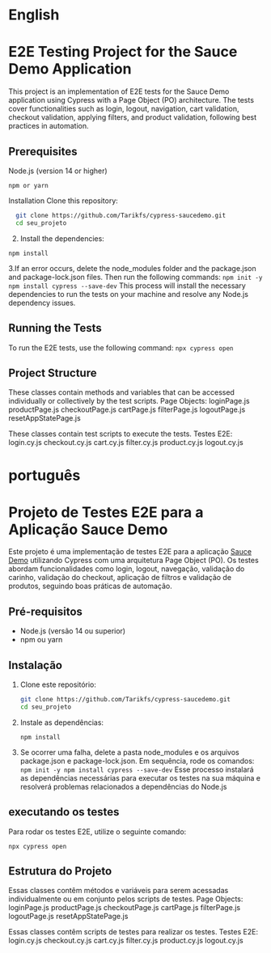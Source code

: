 # English


# E2E Testing Project for the Sauce Demo Application

This project is an implementation of E2E tests for the Sauce Demo application using Cypress with a Page Object (PO) architecture. The tests cover functionalities such as login, logout, navigation, cart validation, checkout validation, applying filters, and product validation, following best practices in automation.


 ## Prerequisites

Node.js (version 14 or higher)
```
npm or yarn
```

Installation
Clone this repository:
 ```bash
   git clone https://github.com/Tarikfs/cypress-saucedemo.git
   cd seu_projeto
   ```


2. Install the dependencies: 
```
npm install
```

3.If an error occurs, delete the node_modules folder and the package.json and package-lock.json files. Then run the following commands:
        ```
        npm init -y
        npm install cypress --save-dev
        ```
    This process will install the necessary dependencies to run the tests on your machine and resolve any Node.js dependency issues.

## Running the Tests
To run the E2E tests, use the following command:
        ```
        npx cypress open
        ```

## Project Structure
These classes contain methods and variables that can be accessed individually or collectively by the test scripts.
    Page Objects:
        loginPage.js
        productPage.js
        checkoutPage.js
        cartPage.js
        filterPage.js
        logoutPage.js
        resetAppStatePage.js

These classes contain test scripts to execute the tests.
    Testes E2E:
        login.cy.js
        checkout.cy.js
        cart.cy.js
        filter.cy.js
        product.cy.js
        logout.cy.js





# português

# Projeto de Testes E2E para a Aplicação Sauce Demo

Este projeto é uma implementação de testes E2E para a aplicação [Sauce Demo](https://www.saucedemo.com/) utilizando Cypress com uma arquitetura Page Object (PO). Os testes abordam funcionalidades como login, logout, navegação, validação do carinho, validação do checkout, aplicação de filtros e validação de produtos, seguindo boas práticas de automação.

## Pré-requisitos

- Node.js (versão 14 ou superior)
- npm ou yarn

## Instalação

1. Clone este repositório:
   ```bash
   git clone https://github.com/Tarikfs/cypress-saucedemo.git
   cd seu_projeto
   ```

2. Instale as dependências:
    ```
    npm install
    ```

3. Se ocorrer uma falha, delete a pasta node_modules e os arquivos package.json e package-lock.json. Em sequência, rode os comandos:
        ```
        npm init -y
        npm install cypress --save-dev
        ```
 Esse processo instalará as dependências necessárias para executar os testes na sua máquina e resolverá problemas relacionados a dependências do Node.js


## executando os testes

Para rodar os testes E2E, utilize o seguinte comando:
   ```
   npx cypress open
   ```


## Estrutura do Projeto

Essas classes contêm métodos e variáveis para serem acessadas individualmente ou em conjunto pelos scripts de testes.
    Page Objects:
        loginPage.js
        productPage.js
        checkoutPage.js
        cartPage.js
        filterPage.js
        logoutPage.js
        resetAppStatePage.js

Essas classes contêm scripts de testes para realizar os testes.
    Testes E2E:
        login.cy.js
        checkout.cy.js
        cart.cy.js
        filter.cy.js
        product.cy.js
        logout.cy.js
